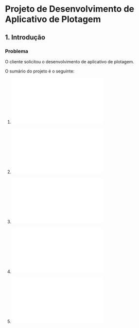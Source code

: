 # Projeto de Desenvolvimento de Aplicativo de Plotagem

## 1. Introdução

### Problema

O cliente solicitou o desenvolvimento de aplicativo de plotagem.

O sumário do projeto é o seguinte:

1. ![Documento de requisitos](0-1documentoRequisitos.md)

2. ![Documento de Projeto de Software](1-0documentoProjeto.md)

3. ![Plano de codificação e testes](2-0planoCodTestes.md)

4. ![Plano de implantação](3-0planoImplantacao.md)

5. ![Plano de manutenção](4-0planoManutencao.md)
